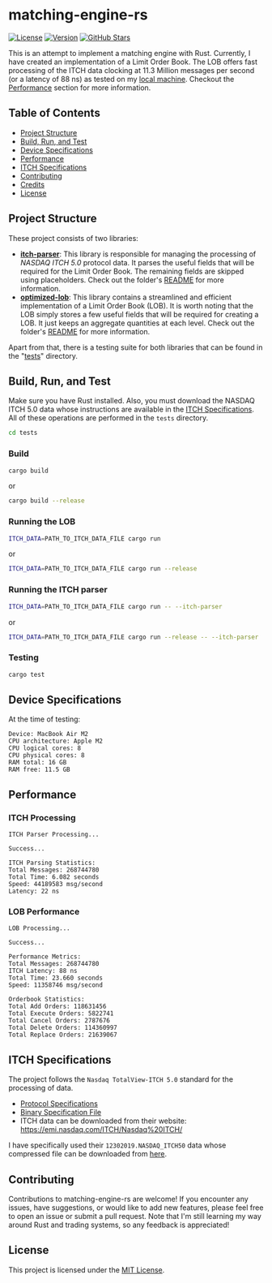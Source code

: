 # matching-engine-rs
[![License](https://img.shields.io/badge/License-MIT-green.svg)](LICENSE)
[![Version](https://img.shields.io/badge/version-v1.0.0-blue.svg)](https://semver.org/)
[![GitHub Stars](https://img.shields.io/github/stars/amankrx/matching-engine-rs?logo=github&label=Stars&color=yellow)](https://github.com/amankrx/matching-engine-rs)

This is an attempt to implement a matching engine with Rust. Currently, I have created an implementation of a Limit Order Book. The LOB offers fast processing of the ITCH data clocking at 11.3 Million messages per second (or a latency of 88 ns) as tested on my [local machine](#device-specifications). Checkout the [Performance](#performance) section for more information.

## Table of Contents
- [Project Structure](#project-structure)
- [Build, Run, and Test](#build-run-and-test)
- [Device Specifications](#device-specifications)
- [Performance](#performance)
- [ITCH Specifications](#itch-specifications)
- [Contributing](#contributing)
- [Credits](#credits)
- [License](#license)

## Project Structure
These project consists of two libraries:
- **[itch-parser](itch-parser)**: This library is responsible for managing the processing of *NASDAQ ITCH 5.0* protocol data. It parses the useful fields that will be required for the Limit Order Book. The remaining fields are skipped using placeholders. Check out the folder's [README](itch-parser/README.md) for more information.
- **[optimized-lob](optimized-lob)**: This library contains a streamlined and efficient implementation of a Limit Order Book (LOB). It is worth noting that the LOB simply stores a few useful fields that will be required for creating a LOB. It just keeps an aggregate quantities at each level. Check out the folder's [README](optimized-lob/README.md) for more information.

Apart from that, there is a testing suite for both libraries that can be found in the "[tests](tests)" directory. 

## Build, Run, and Test
Make sure you have Rust installed. Also, you must download the NASDAQ ITCH 5.0 data whose instructions are available in the [ITCH Specifications](#ITCH-Specifications). 
All of these operations are performed in the `tests` directory. 
```bash
cd tests
```
### Build
```bash
cargo build
```
or
```bash
cargo build --release
```

### Running the LOB
```bash
ITCH_DATA=PATH_TO_ITCH_DATA_FILE cargo run
```
or
```bash
ITCH_DATA=PATH_TO_ITCH_DATA_FILE cargo run --release
```

### Running the ITCH parser
```bash
ITCH_DATA=PATH_TO_ITCH_DATA_FILE cargo run -- --itch-parser
```
or
```bash
ITCH_DATA=PATH_TO_ITCH_DATA_FILE cargo run --release -- --itch-parser
```

### Testing
```bash
cargo test
```


## Device Specifications
At the time of testing:
```text
Device: MacBook Air M2
CPU architecture: Apple M2
CPU logical cores: 8
CPU physical cores: 8
RAM total: 16 GB
RAM free: 11.5 GB
```
## Performance

### ITCH Processing

```text
ITCH Parser Processing...

Success...

ITCH Parsing Statistics:
Total Messages: 268744780
Total Time: 6.082 seconds
Speed: 44189583 msg/second
Latency: 22 ns
```

### LOB Performance

```text
LOB Processing...

Success...

Performance Metrics:
Total Messages: 268744780
ITCH Latency: 88 ns
Total Time: 23.660 seconds
Speed: 11358746 msg/second

Orderbook Statistics:
Total Add Orders: 118631456
Total Execute Orders: 5822741
Total Cancel Orders: 2787676
Total Delete Orders: 114360997
Total Replace Orders: 21639067
```
## ITCH Specifications
<!-- itch-specs -->
The project follows the `Nasdaq TotalView-ITCH 5.0` standard for the processing of data.

- [Protocol Specifications](http://www.nasdaqtrader.com/content/technicalsupport/specifications/dataproducts/NQTVITCHSpecification.pdf)
- [Binary Specification File](http://www.nasdaqtrader.com/content/technicalSupport/specifications/dataproducts/binaryfile.pdf)
- ITCH data can be downloaded from their website: https://emi.nasdaq.com/ITCH/Nasdaq%20ITCH/

I have specifically used their `12302019.NASDAQ_ITCH50` data whose compressed file can be downloaded from [here](https://emi.nasdaq.com/ITCH/Nasdaq%20ITCH/12302019.NASDAQ_ITCH50.gz).
## Contributing

Contributions to matching-engine-rs are welcome! If you encounter any issues, have suggestions, or would like to add new features, please feel free to open an issue or submit a pull request. Note that I'm still learning my way around Rust and trading systems, so any feedback is appreciated!

## License

This project is licensed under the [MIT License](LICENSE).
